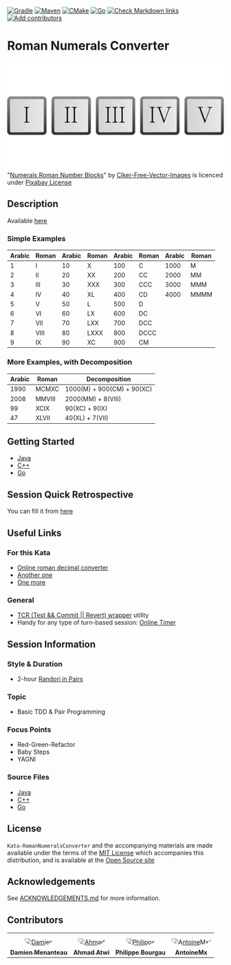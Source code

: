[![Gradle](https://github.com/murex/Kata-RomanNumeralsConverter/actions/workflows/gradle.yml/badge.svg)](https://github.com/murex/Kata-RomanNumeralsConverter/actions/workflows/gradle.yml)
[![Maven](https://github.com/murex/Kata-RomanNumeralsConverter/actions/workflows/maven.yml/badge.svg)](https://github.com/murex/Kata-RomanNumeralsConverter/actions/workflows/maven.yml)
[![CMake](https://github.com/murex/Kata-RomanNumeralsConverter/actions/workflows/cmake.yml/badge.svg)](https://github.com/murex/Kata-RomanNumeralsConverter/actions/workflows/cmake.yml)
[![Go](https://github.com/murex/Kata-RomanNumeralsConverter/actions/workflows/go.yml/badge.svg)](https://github.com/murex/Kata-RomanNumeralsConverter/actions/workflows/go.yml)
[![Check Markdown links](https://github.com/murex/Kata-RomanNumeralsConverter/actions/workflows/markdown-link-check.yml/badge.svg)](https://github.com/murex/Kata-RomanNumeralsConverter/actions/workflows/markdown-link-check.yml)
[![Add contributors](https://github.com/murex/Kata-RomanNumeralsConverter/actions/workflows/contributors.yml/badge.svg)](https://github.com/murex/Kata-RomanNumeralsConverter/actions/workflows/contributors.yml)

# Roman Numerals Converter

![Kata Image](images/RomanNumerals.png) <br>
"[Numerals Roman Number Blocks](https://pixabay.com/vectors/numerals-roman-number-blocks-35937/)" by [Clker-Free-Vector-Images](https://pixabay.com/it/users/clker-free-vector-images-3736/) is licenced under [Pixabay License](https://pixabay.com/fr/service/license/)

## Description

Available [here](http://codingdojo.org/kata/RomanNumerals/)

### Simple Examples

| Arabic | Roman | Arabic | Roman | Arabic | Roman | Arabic | Roman |
| --- | --- | --- | --- | --- | --- | --- | --- |
| 1 | I | 10 | X | 100 | C | 1000 | M |
| 2 | II | 20 | XX | 200 | CC | 2000 | MM |
| 3 | III | 30 | XXX | 300 | CCC | 3000 | MMM |
| 4 | IV | 40 | XL | 400 | CD | 4000 | MMMM |
| 5 | V | 50 | L | 500 | D |
| 6 | VI | 60 | LX | 600 | DC |
| 7 | VII | 70 | LXX | 700 | DCC |
| 8 | VIII | 80 | LXXX | 800 | DCCC |
| 9 | IX | 90 | XC | 900 | CM |

### More Examples, with Decomposition

| Arabic | Roman | Decomposition |
| ------ | ----- | ------------- |
| 1990 | MCMXC | 1000(M)  + 900(CM) + 90(XC) |
| 2008 | MMVIII | 2000(MM) + 8(VIII) |
| 99 | XCIX | 90(XC) + 9(IX) |
| 47 | XLVII | 40(XL) + 7(VII) |

## Getting Started

- [Java](java/GETTING_STARTED.md)
- [C++](cpp/GETTING_STARTED.md)
- [Go](go/GETTING_STARTED.md)

## Session Quick Retrospective

You can fill it from [here](QuickRetrospective.md)

## Useful Links

### For this Kata

- [Online roman decimal converter](https://www.calculateme.com/roman-numerals/to-roman)
- [Another one](https://www.calculator.org/calculate-online/mathematics/roman-numerals.html)
- [One more](https://goodcalculators.com/roman-numeral-converter/)

### General

- [TCR (Test && Commit || Revert) wrapper](tcr/TCR.md) utility
- Handy for any type of turn-based session: [Online Timer](https://agility.jahed.dev/)

## Session Information

### Style & Duration

- 2-hour [Randori in Pairs](doc/RandoriInPairs.md)

### Topic

- Basic TDD & Pair Programming

### Focus Points

- Red-Green-Refactor
- Baby Steps
- YAGNI

### Source Files

- [Java](java)
- [C++](cpp)
- [Go](go)

## License

`Kata-RomanNumeralsConverter` and the accompanying materials are made available
under the terms of the [MIT License](LICENSE.md) which accompanies this
distribution, and is available at the [Open Source site](https://opensource.org/licenses/MIT)

## Acknowledgements

See [ACKNOWLEDGEMENTS.md](ACKNOWLEDGEMENTS.md) for more information.

## Contributors

<table>
<tr>
    <td align="center" style="word-wrap: break-word; width: 150.0; height: 150.0">
        <a href=https://github.com/mengdaming>
            <img src=https://avatars.githubusercontent.com/u/1313765?v=4 width="100;"  style="border-radius:50%;align-items:center;justify-content:center;overflow:hidden;padding-top:10px" alt=Damien Menanteau/>
            <br />
            <sub style="font-size:14px"><b>Damien Menanteau</b></sub>
        </a>
    </td>
    <td align="center" style="word-wrap: break-word; width: 150.0; height: 150.0">
        <a href=https://github.com/aatwi>
            <img src=https://avatars.githubusercontent.com/u/11088496?v=4 width="100;"  style="border-radius:50%;align-items:center;justify-content:center;overflow:hidden;padding-top:10px" alt=Ahmad Atwi/>
            <br />
            <sub style="font-size:14px"><b>Ahmad Atwi</b></sub>
        </a>
    </td>
    <td align="center" style="word-wrap: break-word; width: 150.0; height: 150.0">
        <a href=https://github.com/philou>
            <img src=https://avatars.githubusercontent.com/u/23983?v=4 width="100;"  style="border-radius:50%;align-items:center;justify-content:center;overflow:hidden;padding-top:10px" alt=Philippe Bourgau/>
            <br />
            <sub style="font-size:14px"><b>Philippe Bourgau</b></sub>
        </a>
    </td>
    <td align="center" style="word-wrap: break-word; width: 150.0; height: 150.0">
        <a href=https://github.com/AntoineMx>
            <img src=https://avatars.githubusercontent.com/u/77109701?v=4 width="100;"  style="border-radius:50%;align-items:center;justify-content:center;overflow:hidden;padding-top:10px" alt=AntoineMx/>
            <br />
            <sub style="font-size:14px"><b>AntoineMx</b></sub>
        </a>
    </td>
</tr>
</table>
